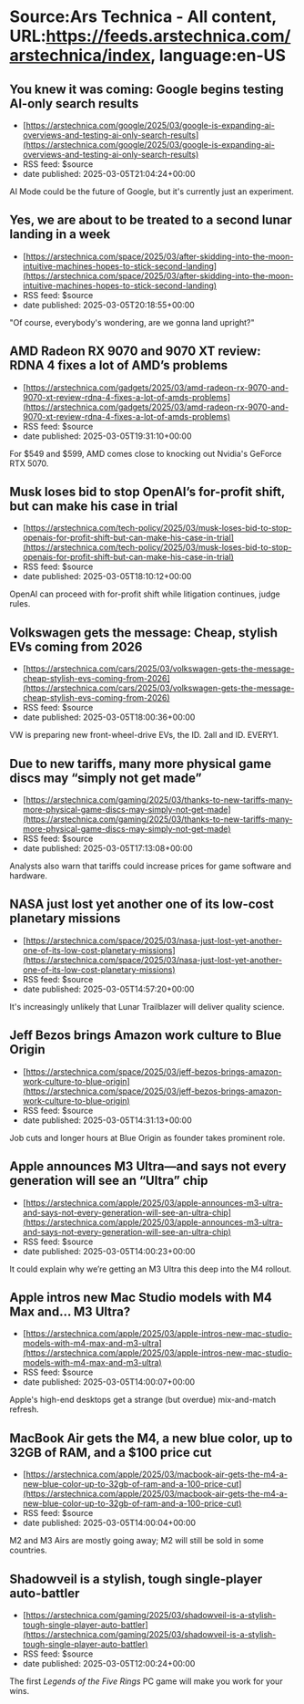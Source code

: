 # Source:Ars Technica - All content, URL:https://feeds.arstechnica.com/arstechnica/index, language:en-US

## You knew it was coming: Google begins testing AI-only search results
 - [https://arstechnica.com/google/2025/03/google-is-expanding-ai-overviews-and-testing-ai-only-search-results](https://arstechnica.com/google/2025/03/google-is-expanding-ai-overviews-and-testing-ai-only-search-results)
 - RSS feed: $source
 - date published: 2025-03-05T21:04:24+00:00

AI Mode could be the future of Google, but it's currently just an experiment.

## Yes, we are about to be treated to a second lunar landing in a week
 - [https://arstechnica.com/space/2025/03/after-skidding-into-the-moon-intuitive-machines-hopes-to-stick-second-landing](https://arstechnica.com/space/2025/03/after-skidding-into-the-moon-intuitive-machines-hopes-to-stick-second-landing)
 - RSS feed: $source
 - date published: 2025-03-05T20:18:55+00:00

"Of course, everybody's wondering, are we gonna land upright?"

## AMD Radeon RX 9070 and 9070 XT review: RDNA 4 fixes a lot of AMD’s problems
 - [https://arstechnica.com/gadgets/2025/03/amd-radeon-rx-9070-and-9070-xt-review-rdna-4-fixes-a-lot-of-amds-problems](https://arstechnica.com/gadgets/2025/03/amd-radeon-rx-9070-and-9070-xt-review-rdna-4-fixes-a-lot-of-amds-problems)
 - RSS feed: $source
 - date published: 2025-03-05T19:31:10+00:00

For $549 and $599, AMD comes close to knocking out Nvidia's GeForce RTX 5070.

## Musk loses bid to stop OpenAI’s for-profit shift, but can make his case in trial
 - [https://arstechnica.com/tech-policy/2025/03/musk-loses-bid-to-stop-openais-for-profit-shift-but-can-make-his-case-in-trial](https://arstechnica.com/tech-policy/2025/03/musk-loses-bid-to-stop-openais-for-profit-shift-but-can-make-his-case-in-trial)
 - RSS feed: $source
 - date published: 2025-03-05T18:10:12+00:00

OpenAI can proceed with for-profit shift while litigation continues, judge rules.

## Volkswagen gets the message: Cheap, stylish EVs coming from 2026
 - [https://arstechnica.com/cars/2025/03/volkswagen-gets-the-message-cheap-stylish-evs-coming-from-2026](https://arstechnica.com/cars/2025/03/volkswagen-gets-the-message-cheap-stylish-evs-coming-from-2026)
 - RSS feed: $source
 - date published: 2025-03-05T18:00:36+00:00

VW is preparing new front-wheel-drive EVs, the ID. 2all and ID. EVERY1.

## Due to new tariffs, many more physical game discs may “simply not get made”
 - [https://arstechnica.com/gaming/2025/03/thanks-to-new-tariffs-many-more-physical-game-discs-may-simply-not-get-made](https://arstechnica.com/gaming/2025/03/thanks-to-new-tariffs-many-more-physical-game-discs-may-simply-not-get-made)
 - RSS feed: $source
 - date published: 2025-03-05T17:13:08+00:00

Analysts also warn that tariffs could increase prices for game software and hardware.

## NASA just lost yet another one of its low-cost planetary missions
 - [https://arstechnica.com/space/2025/03/nasa-just-lost-yet-another-one-of-its-low-cost-planetary-missions](https://arstechnica.com/space/2025/03/nasa-just-lost-yet-another-one-of-its-low-cost-planetary-missions)
 - RSS feed: $source
 - date published: 2025-03-05T14:57:20+00:00

It's increasingly unlikely that Lunar Trailblazer will deliver quality science.

## Jeff Bezos brings Amazon work culture to Blue Origin
 - [https://arstechnica.com/space/2025/03/jeff-bezos-brings-amazon-work-culture-to-blue-origin](https://arstechnica.com/space/2025/03/jeff-bezos-brings-amazon-work-culture-to-blue-origin)
 - RSS feed: $source
 - date published: 2025-03-05T14:31:13+00:00

Job cuts and longer hours at Blue Origin as founder takes prominent role.

## Apple announces M3 Ultra—and says not every generation will see an “Ultra” chip
 - [https://arstechnica.com/apple/2025/03/apple-announces-m3-ultra-and-says-not-every-generation-will-see-an-ultra-chip](https://arstechnica.com/apple/2025/03/apple-announces-m3-ultra-and-says-not-every-generation-will-see-an-ultra-chip)
 - RSS feed: $source
 - date published: 2025-03-05T14:00:23+00:00

It could explain why we’re getting an M3 Ultra this deep into the M4 rollout.

## Apple intros new Mac Studio models with M4 Max and… M3 Ultra?
 - [https://arstechnica.com/apple/2025/03/apple-intros-new-mac-studio-models-with-m4-max-and-m3-ultra](https://arstechnica.com/apple/2025/03/apple-intros-new-mac-studio-models-with-m4-max-and-m3-ultra)
 - RSS feed: $source
 - date published: 2025-03-05T14:00:07+00:00

Apple's high-end desktops get a strange (but overdue) mix-and-match refresh.

## MacBook Air gets the M4, a new blue color, up to 32GB of RAM, and a $100 price cut
 - [https://arstechnica.com/apple/2025/03/macbook-air-gets-the-m4-a-new-blue-color-up-to-32gb-of-ram-and-a-100-price-cut](https://arstechnica.com/apple/2025/03/macbook-air-gets-the-m4-a-new-blue-color-up-to-32gb-of-ram-and-a-100-price-cut)
 - RSS feed: $source
 - date published: 2025-03-05T14:00:04+00:00

M2 and M3 Airs are mostly going away; M2 will still be sold in some countries.

## Shadowveil is a stylish, tough single-player auto-battler
 - [https://arstechnica.com/gaming/2025/03/shadowveil-is-a-stylish-tough-single-player-auto-battler](https://arstechnica.com/gaming/2025/03/shadowveil-is-a-stylish-tough-single-player-auto-battler)
 - RSS feed: $source
 - date published: 2025-03-05T12:00:24+00:00

The first <em>Legends of the Five Rings</em> PC game will make you work for your wins.

